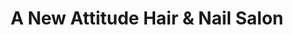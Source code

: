 ---
title: "A New Attitude Hair & Nail Salon"
url: /mentor-on-the-lake/a-new-attitude-hair-and-nail-salon/
shop: beauty
---